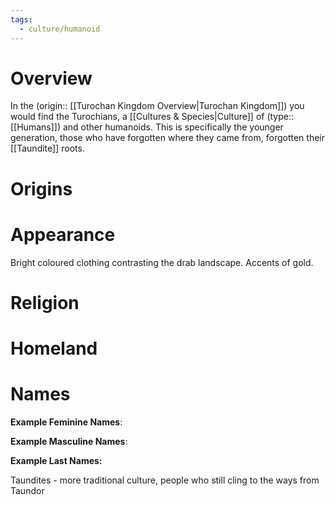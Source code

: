 ```yaml
---
tags:
  - culture/humanoid
---
```

# Overview
In the (origin:: [[Turochan Kingdom Overview|Turochan Kingdom]]) you would find the Turochians, a [[Cultures & Species|Culture]] of (type:: [[Humans]]) and other humanoids. This is specifically the younger generation, those who have forgotten where they came from, forgotten their [[Taundite]] roots.
# Origins
# Appearance
Bright coloured clothing contrasting the drab landscape. Accents of gold.
# Religion
# Homeland
# Names
**Example Feminine Names**:

**Example Masculine Names**:

**Example Last Names:**



Taundites - more traditional culture, people who still cling to the ways from Taundor